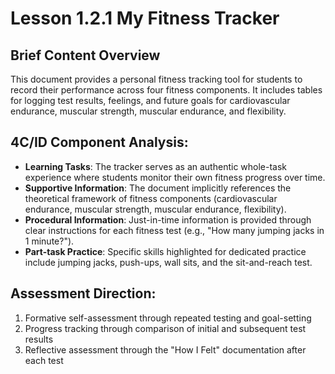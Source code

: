 # Lesson 1.2.1 My Fitness Tracker

## Brief Content Overview
This document provides a personal fitness tracking tool for students to record their performance across four fitness components. It includes tables for logging test results, feelings, and future goals for cardiovascular endurance, muscular strength, muscular endurance, and flexibility.

## 4C/ID Component Analysis:
- **Learning Tasks**: The tracker serves as an authentic whole-task experience where students monitor their own fitness progress over time.
- **Supportive Information**: The document implicitly references the theoretical framework of fitness components (cardiovascular endurance, muscular strength, muscular endurance, flexibility).
- **Procedural Information**: Just-in-time information is provided through clear instructions for each fitness test (e.g., "How many jumping jacks in 1 minute?").
- **Part-task Practice**: Specific skills highlighted for dedicated practice include jumping jacks, push-ups, wall sits, and the sit-and-reach test.

## Assessment Direction:
1. Formative self-assessment through repeated testing and goal-setting
2. Progress tracking through comparison of initial and subsequent test results
3. Reflective assessment through the "How I Felt" documentation after each test